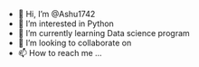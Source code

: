 - 👋 Hi, I’m @Ashu1742
- 👀 I’m interested in Python 
- 🌱 I’m currently learning Data science program 
- 💞️ I’m looking to collaborate on 
- 📫 How to reach me ...

<!---
Ashu1742/Ashu1742 is a ✨ special ✨ repository because its `README.md` (this file) appears on your GitHub profile.
You can click the Preview link to take a look at your changes.
--->
